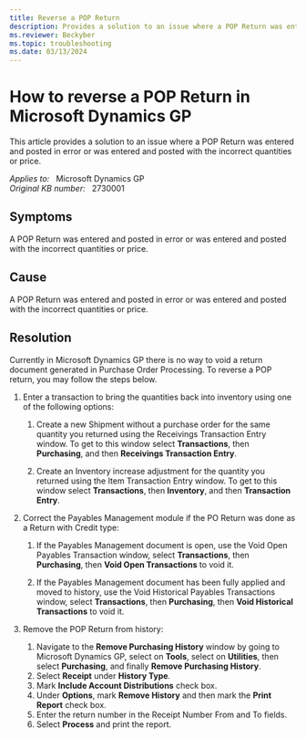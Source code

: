 ```yaml
---
title: Reverse a POP Return
description: Provides a solution to an issue where a POP Return was entered and posted in error or was entered and posted with the incorrect quantities or price.
ms.reviewer: Beckyber
ms.topic: troubleshooting
ms.date: 03/13/2024
---
```

# How to reverse a POP Return in Microsoft Dynamics GP

This article provides a solution to an issue where a POP Return was entered and posted in error or was entered and posted with the incorrect quantities or price.

_Applies to:_ &nbsp; Microsoft Dynamics GP  
_Original KB number:_ &nbsp; 2730001

## Symptoms

A POP Return was entered and posted in error or was entered and posted with the incorrect quantities or price.

## Cause

A POP Return was entered and posted in error or was entered and posted with the incorrect quantities or price.

## Resolution

Currently in Microsoft Dynamics GP there is no way to void a return document generated in Purchase Order Processing. To reverse a POP return, you may follow the steps below.

1. Enter a transaction to bring the quantities back into inventory using one of the following options:

    1. Create a new Shipment without a purchase order for the same quantity you returned using the Receivings Transaction Entry window. To get to this window select **Transactions**, then **Purchasing**, and then **Receivings Transaction Entry**.

    1. Create an Inventory increase adjustment for the quantity you returned using the Item Transaction Entry window. To get to this window select **Transactions**, then **Inventory**, and then **Transaction Entry**.

2. Correct the Payables Management module if the PO Return was done as a Return with Credit type:

    1. If the Payables Management document is open, use the Void Open Payables Transaction window, select **Transactions**, then **Purchasing**, then **Void Open Transactions** to void it.

    1. If the Payables Management document has been fully applied and moved to history, use the Void Historical Payables Transactions window, select **Transactions**, then **Purchasing**, then **Void Historical Transactions** to void it.

3. Remove the POP Return from history:

    1. Navigate to the **Remove Purchasing History** window by going to Microsoft Dynamics GP, select on **Tools**, select on **Utilities**, then select **Purchasing**, and finally **Remove Purchasing History**.
    1. Select **Receipt** under **History Type**.
    1. Mark **Include Account Distributions** check box.
    1. Under **Options**, mark **Remove History** and then mark the **Print Report** check box.
    1. Enter the return number in the Receipt Number From and To fields.
    1. Select **Process** and print the report.
